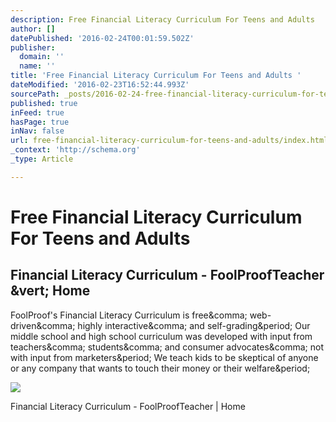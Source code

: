 ```yaml
---
description: Free Financial Literacy Curriculum For Teens and Adults
author: []
datePublished: '2016-02-24T00:01:59.502Z'
publisher:
  domain: ''
  name: ''
title: 'Free Financial Literacy Curriculum For Teens and Adults '
dateModified: '2016-02-23T16:52:44.993Z'
sourcePath: _posts/2016-02-24-free-financial-literacy-curriculum-for-teens-and-adults.md
published: true
inFeed: true
hasPage: true
inNav: false
url: free-financial-literacy-curriculum-for-teens-and-adults/index.html
_context: 'http://schema.org'
_type: Article

---
```

# Free Financial Literacy Curriculum For Teens and Adults 

<article style=""><h1>Financial Literacy Curriculum - FoolProofTeacher &amp;vert; Home</h1><p>FoolProof's Financial Literacy Curriculum is free&amp;comma; web-driven&amp;comma; highly interactive&amp;comma; and self-grading&amp;period; Our middle school and high school curriculum was developed with input from teachers&amp;comma; students&amp;comma; and consumer advocates&amp;comma; not with input from marketers&amp;period; We teach kids to be skeptical of anyone or any company that wants to touch their money or their welfare&amp;period;</p><img src="http://www.foolproofteacher.com/image/sign-Mike.jpg" /></article>

Financial Literacy Curriculum - FoolProofTeacher | Home